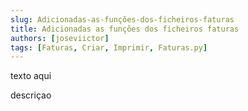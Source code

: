 ```yaml
---
slug: Adicionadas-as-funções-dos-ficheiros-faturas
title: Adicionadas as funções dos ficheiros faturas
authors: [joseviictor]
tags: [Faturas, Criar, Imprimir, Faturas.py]
---
```


texto aqui

<!--truncate-->

descriçao
